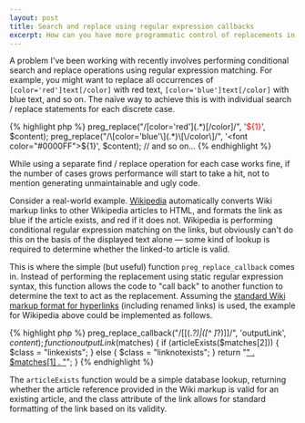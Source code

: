 ```yaml
---
layout: post
title: Search and replace using regular expression callbacks
excerpt: How can you have more programmatic control of replacements in regex expressions?
---
```


A problem I've been working with recently involves performing conditional search and replace operations using regular expression matching. For example, you might want to replace all occurrences of `[color='red']text[/color]` with red text, `[color='blue']text[/color]` with blue text, and so on. The naïve way to achieve this is with individual search / replace statements for each discrete case.

{% highlight php %}
preg_replace("/\[color='red'\](.*)\[\/color\]/", '<font color="#FF0000">${1}</font>', $content);
preg_replace("/\[color='blue'\](.*)\[\/color\]/", '<font color="#0000FF">${1}</font>', $content);
// and so on...
{% endhighlight %}

While using a separate find / replace operation for each case works fine, if the number of cases grows performance will start to take a hit, not to mention generating unmaintainable and ugly code.

Consider a real-world example. [Wikipedia](http://en.wikipedia.org/wiki/Main_Page) automatically converts Wiki markup links to other Wikipedia articles to HTML, and formats the link as blue if the article exists, and red if it does not. Wikipedia is performing conditional regular expression matching on the links, but obviously can't do this on the basis of the displayed text alone — some kind of lookup is required to determine whether the linked-to article is valid.

This is where the simple (but useful) function `preg_replace_callback` comes in. Instead of performing the replacement using static regular expression syntax, this function allows the code to "call back" to another function to determine the text to act as the replacement. Assuming the [standard Wiki markup format for hyperlinks](http://en.wikipedia.org/wiki/Help:Wiki_markup#Links_and_URLs) (including renamed links) is used, the example for Wikipedia above could be implemented as follows.

{% highlight php %}
preg_replace_callback("/\[\[(.*?)\|([^ ]*?)\]\]/", 'outputLink', $content);
function outputLink($matches) {
	if (articleExists($matches[2])) {
		$class = "linkexists";
	} else {
		$class = "linknotexists";
	}
	return "<a href='" . $matches[2] . "' class='" . $class . "'>" . $matches[1] . "</a>";
}
{% endhighlight %}

The `articleExists` function would be a simple database lookup, returning whether the article reference provided in the Wiki markup is valid for an existing article, and the class attribute of the link allows for standard formatting of the link based on its validity.
